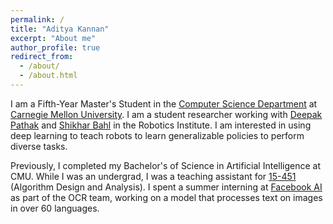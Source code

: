 ```yaml
---
permalink: /
title: "Aditya Kannan"
excerpt: "About me"
author_profile: true
redirect_from: 
  - /about/
  - /about.html
---
```


I am a Fifth-Year Master's Student in the [Computer Science Department](https://csd.cmu.edu/) at [Carnegie Mellon University](https://www.cmu.edu/). I am a student researcher working with [Deepak Pathak](https://www.cs.cmu.edu/~dpathak/) and [Shikhar Bahl](https://www.cs.cmu.edu/~sbahl2/) in the Robotics Institute. I am interested in using deep learning to teach robots to learn generalizable policies to perform diverse tasks.

Previously, I completed my Bachelor's of Science in Artificial Intelligence at CMU. While I was an undergrad, I was a teaching assistant for [15-451](http://www.cs.cmu.edu/~15451-f21/) (Algorithm Design and Analysis). I spent a summer interning at [Facebook AI](https://ai.facebook.com/) as part of the OCR team, working on a model that processes text on images in over 60 languages.